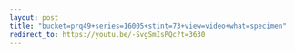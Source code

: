 ```yaml
---
layout: post
title: "bucket=prq49+series=16005+stint=73+view=video+what=specimen"
redirect_to: https://youtu.be/-SvgSmIsPQc?t=3630
---
```

